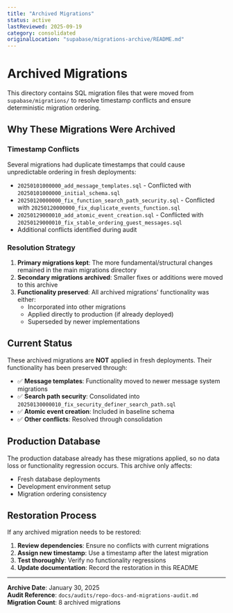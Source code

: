 ```yaml
---
title: "Archived Migrations"
status: active
lastReviewed: 2025-09-19
category: consolidated
originalLocation: "supabase/migrations-archive/README.md"
---
```


# Archived Migrations

This directory contains SQL migration files that were moved from `supabase/migrations/` to resolve timestamp conflicts and ensure deterministic migration ordering.

## Why These Migrations Were Archived

### Timestamp Conflicts

Several migrations had duplicate timestamps that could cause unpredictable ordering in fresh deployments:

- `20250101000000_add_message_templates.sql` - Conflicted with `20250101000000_initial_schema.sql`
- `20250120000000_fix_function_search_path_security.sql` - Conflicted with `20250120000000_fix_duplicate_events_function.sql`
- `20250129000010_add_atomic_event_creation.sql` - Conflicted with `20250129000010_fix_stable_ordering_guest_messages.sql`
- Additional conflicts identified during audit

### Resolution Strategy

1. **Primary migrations kept**: The more fundamental/structural changes remained in the main migrations directory
2. **Secondary migrations archived**: Smaller fixes or additions were moved to this archive
3. **Functionality preserved**: All archived migrations' functionality was either:
   - Incorporated into other migrations
   - Applied directly to production (if already deployed)
   - Superseded by newer implementations

## Current Status

These archived migrations are **NOT** applied in fresh deployments. Their functionality has been preserved through:

- ✅ **Message templates**: Functionality moved to newer message system migrations
- ✅ **Search path security**: Consolidated into `20250130000010_fix_security_definer_search_path.sql`
- ✅ **Atomic event creation**: Included in baseline schema
- ✅ **Other conflicts**: Resolved through consolidation

## Production Database

The production database already has these migrations applied, so no data loss or functionality regression occurs. This archive only affects:

- Fresh database deployments
- Development environment setup
- Migration ordering consistency

## Restoration Process

If any archived migration needs to be restored:

1. **Review dependencies**: Ensure no conflicts with current migrations
2. **Assign new timestamp**: Use a timestamp after the latest migration
3. **Test thoroughly**: Verify no functionality regressions
4. **Update documentation**: Record the restoration in this README

---

**Archive Date**: January 30, 2025  
**Audit Reference**: `docs/audits/repo-docs-and-migrations-audit.md`  
**Migration Count**: 8 archived migrations
